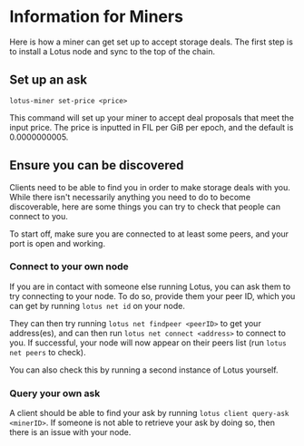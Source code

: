 # Information for Miners 

Here is how a miner can get set up to accept storage deals. The first step is
to install a Lotus node and sync to the top of the chain.

## Set up an ask

```
lotus-miner set-price <price>
```

This command will set up your miner to accept deal proposals that meet the input price.
The price is inputted in FIL per GiB per epoch, and the default is 0.0000000005. 

## Ensure you can be discovered

Clients need to be able to find you in order to make storage deals with you. 
While there isn't necessarily anything you need to do to become discoverable, here are some things you can
try to check that people can connect to you. 

To start off, make sure you are connected to at least some peers, and your port is 
open and working.

### Connect to your own node

If you are in contact with someone else running Lotus, you can ask them to try connecting
to your node. To do so, provide them your peer ID, which you can get by running `lotus net id` on
your node.

They can then try running `lotus net findpeer <peerID>` to get your address(es), and can then
run `lotus net connect <address>` to connect to you. If successful, your node will now
appear on their peers list (run `lotus net peers` to check).

You can also check this by running a second instance of Lotus yourself.

### Query your own ask

A client should be able to find your ask by running `lotus client query-ask <minerID>`. If 
someone is not able to retrieve your ask by doing so, then there is an issue with your node.